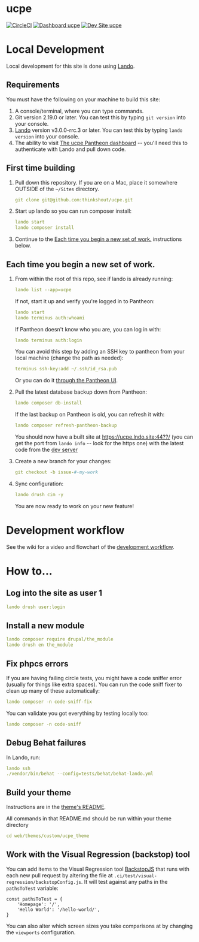 # ucpe

[![CircleCI](https://circleci.com/gh/thinkshout/ucpe.svg?style=shield)](https://circleci.com/gh/thinkshout/ucpe)
[![Dashboard ucpe](https://img.shields.io/badge/dashboard-ucpe-yellow.svg)](https://dashboard.pantheon.io/sites/d3f50927-9ebf-4479-8d38-a06824918c15#dev/code)
[![Dev Site ucpe](https://img.shields.io/badge/site-ucpe-blue.svg)](http://dev-ucpe.pantheonsite.io/)

# Local Development

Local development for this site is done using [Lando](https://docs.lando.dev/config/pantheon.html).

## Requirements

You must have the following on your machine to build this site:

1. A console/terminal, where you can type commands. 
2. Git version 2.19.0 or later. You can test this by typing `git version` into your console.
3. [Lando](https://docs.lando.dev/basics/installation.html) version v3.0.0-rrc.3 or later. You can test this by typing `lando version` into your console.
4. The ability to visit [The ucpe Pantheon dashboard](https://dashboard.pantheon.io/sites/d3f50927-9ebf-4479-8d38-a06824918c15#dev/code) -- you'll need this to authenticate with Lando and pull down code.

## First time building

1. Pull down this repository. If you are on a Mac, place it somewhere OUTSIDE of the `~/Sites` directory.

    ```yaml
    git clone git@github.com:thinkshout/ucpe.git
    ```

2. Start up lando so you can run composer install:

    ```yaml
    lando start
    lando composer install
    ```

3. Continue to the [Each time you begin a new set of work.](#each-time-you-begin-a-new-set-of-work) instructions below.

## Each time you begin a new set of work.

1. From within the root of this repo, see if lando is already running:
    ```yaml
    lando list --app=ucpe
    ```

    If not, start it up and verify you're logged in to Pantheon:
    ```yaml
    lando start
    lando terminus auth:whoami
    ```

    If Pantheon doesn't know who you are, you can log in with:

    ```yaml
    lando terminus auth:login
    ```

    You can avoid this step by adding an SSH key to pantheon from your local machine (change the path as needed):

    ```yaml
    terminus ssh-key:add ~/.ssh/id_rsa.pub
    ```

    Or you can do it [through the Pantheon UI](https://pantheon.io/docs/ssh-keys).

2. Pull the latest database backup down from Pantheon:

    ```yaml
    lando composer db-install
    ```

    If the last backup on Pantheon is old, you can refresh it with:
    ```yaml
    lando composer refresh-pantheon-backup
    ```

    You should now have a built site at https://ucpe.lndo.site:44??/ (you can get the port from `lando info` -- look for the https one) with the latest code from the [dev server](http://dev-ucpe.pantheonsite.io/)

3. Create a new branch for your changes:

    ```yaml
    git checkout -b issue-#-my-work
    ```

4. Sync configuration:

    ```yaml
    lando drush cim -y
    ```

    You are now ready to work on your new feature!

# Development workflow
See the wiki for a video and flowchart of the [development workflow](https://github.com/thinkshout/ucpe/wiki/Development-workflow).

# How to...

## Log into the site as user 1

```yaml
lando drush user:login
```

## Install a new module

```yaml
lando composer require drupal/the_module
lando drush en the_module
```

## Fix phpcs errors

If you are having failing circle tests, you might have a code sniffer error (usually for things like extra spaces). You
can run the code sniff fixer to clean up many of these automatically:

```yaml
lando composer -n code-sniff-fix
```

You can validate you got everything by testing locally too:

```yaml
lando composer -n code-sniff
```

## Debug Behat failures

In Lando, run:

```yaml
lando ssh
./vendor/bin/behat --config=tests/behat/behat-lando.yml
```

## Build your theme

Instructions are in the [theme's README](https://github.com/thinkshout/ucpe/tree/master/web/themes/custom/ucpe_theme/README.md).

All commands in that README.md should be run within your theme directory

```yaml
cd web/themes/custom/ucpe_theme
```

## Work with the Visual Regression (backstop) tool

You can add items to the Visual Regression tool [BackstopJS](https://github.com/garris/BackstopJS#backstopjs) that runs with each new pull request by altering the file at `.ci/test/visual-regression/backstopConfig.js`. It will test against any paths in the `pathsToTest` variable:

```
const pathsToTest = {
    'Homepage': '/',
    'Hello World': '/hello-world/',
}
```

You can also alter which screen sizes you take comparisons at by changing the `viewports` configuration.
